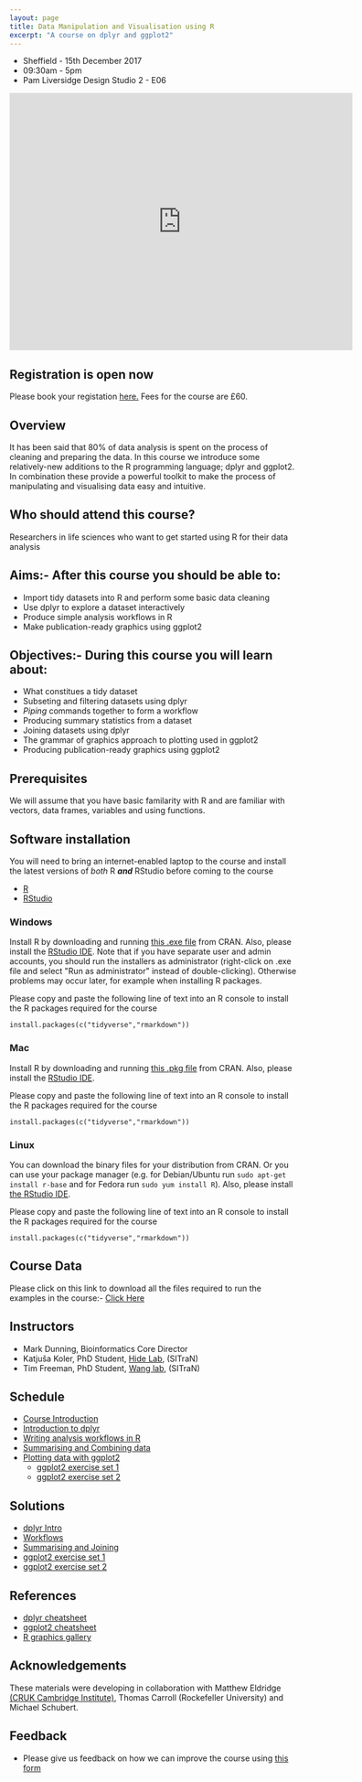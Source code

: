 ```yaml
---
layout: page
title: Data Manipulation and Visualisation using R
excerpt: "A course on dplyr and ggplot2"
---
```


- Sheffield - 15th December 2017
- 09:30am - 5pm
- Pam Liversidge Design Studio 2 - E06

<iframe src="https://www.google.com/maps/embed?pb=!1m14!1m8!1m3!1d9519.181464571486!2d-1.4777067!3d53.3827108!3m2!1i1024!2i768!4f13.1!3m3!1m2!1s0x0%3A0x60e5580cdf19b137!2sPam+Liversidge+Building!5e0!3m2!1sen!2suk!4v1510862811609" width="600" height="450" frameborder="0" style="border:0" allowfullscreen></iframe>

## Registration is open now
Please book your registation [here.](http://onlineshop.shef.ac.uk/conferences-events/faculty-of-medicine-dentistry-and-health/neuroscience/data-manipulation-and-visualisation-in-r) Fees for the course are £60.

## Overview

It has been said that 80% of data analysis is spent on the process of cleaning and preparing the data. In this course we introduce some relatively-new additions to the R programming language; dplyr and ggplot2. In combination these provide a powerful toolkit to make the process of manipulating and visualising data easy and intuitive. 

## Who should attend this course?

Researchers in life sciences who want to get started using R for their data analysis

## Aims:- After this course you should be able to:

- Import tidy datasets into R and perform some basic data cleaning
- Use dplyr to explore a dataset interactively
- Produce simple analysis workflows in R
- Make publication-ready graphics using ggplot2

## Objectives:- During this course you will learn about:

- What constitues a tidy dataset
- Subseting and filtering datasets using dplyr
- *Piping* commands together to form a workflow
- Producing summary statistics from a dataset
- Joining datasets using dplyr
- The grammar of graphics approach to plotting used in ggplot2
- Producing publication-ready graphics using ggplot2


## Prerequisites

We will assume that you have basic familarity with R and are familiar with vectors, data frames, variables and using functions.

## Software installation

You will need to bring an internet-enabled laptop to the course and install the latest versions of *both* R ***and*** RStudio before coming to the course

- [R](https://cran.r-project.org/)
- [RStudio](https://www.rstudio.com/products/rstudio/download/#download)

### Windows

Install R by downloading and running [this .exe file](http://cran.r-project.org/bin/windows/base/release.htm) from CRAN. Also, please install the [RStudio IDE](http://www.rstudio.com/ide/download/desktop). Note that if you have separate user and admin accounts, you should run the installers as administrator (right-click on .exe file and select "Run as administrator" instead of double-clicking). Otherwise problems may occur later, for example when installing R packages.

Please copy and paste the following line of text into an R console to install the R packages required for the course
```
install.packages(c("tidyverse","rmarkdown"))
```


### Mac

Install R by downloading and running [this .pkg file](http://cran.r-project.org/bin/macosx/R-latest.pkg) from CRAN. Also, please install the [RStudio IDE](http://www.rstudio.com/ide/download/desktop). 

Please copy and paste the following line of text into an R console to install the R packages required for the course
```
install.packages(c("tidyverse","rmarkdown"))
```

### Linux

You can download the binary files for your distribution from CRAN. Or you can use your package manager (e.g. for Debian/Ubuntu run `sudo apt-get install r-base` and for Fedora run `sudo yum install R`). Also, please install [the RStudio IDE](http://www.rstudio.com/ide/download/desktop). 

Please copy and paste the following line of text into an R console to install the R packages required for the course
```
install.packages(c("tidyverse","rmarkdown"))
```


## Course Data

Please click on this link to download all the files required to run the examples in the course:- [Click Here](https://rawgit.com/bioinformatics-core-shared-training/r-intermediate/master/Course_Data.zip)

## Instructors

- Mark Dunning, Bioinformatics Core Director
- Katjuša Koler, PhD Student, [Hide Lab](https://hidelab.wordpress.com/), (SITraN)
- Tim Freeman, PhD Student, [Wang lab](http://sitran.org/people/wang/), (SITraN)

## Schedule


- [Course Introduction](https://rawgit.com/bioinformatics-core-shared-training/r-intermediate/master/1.introduction.html)
- [Introduction to dplyr](https://rawgit.com/bioinformatics-core-shared-training/r-intermediate/master/2.dplyr-intro.nb.html)
- [Writing analysis workflows in R](https://rawgit.com/bioinformatics-core-shared-training/r-intermediate/master/3.workflows.nb.html)
- [Summarising and Combining data](https://rawgit.com/bioinformatics-core-shared-training/r-intermediate/master/4.summarise-and-combine.nb.html)
- [Plotting data with ggplot2](https://rawgit.com/bioinformatics-core-shared-training/r-intermediate/master/ggplot2.html)
    + [ggplot2 exercise set 1](https://rawgit.com/bioinformatics-core-shared-training/r-intermediate/master/ggplot2-exercises1-images.html)
    + [ggplot2 exercise set 2](https://rawgit.com/bioinformatics-core-shared-training/r-intermediate/master/ggplot2-exercises2-images.html)
    
## Solutions

- [dplyr Intro](https://rawgit.com/bioinformatics-core-shared-training/r-intermediate/master/2.dplyr-intro-solutions.html)
- [Workflows](https://rawgit.com/bioinformatics-core-shared-training/r-intermediate/master/3.workflows-solutions.html)
- [Summarising and Joining](https://rawgit.com/bioinformatics-core-shared-training/r-intermediate/master/4.summarise-and-combine-solutions.html)
- [ggplot2 exercise set 1](https://rawgit.com/bioinformatics-core-shared-training/r-intermediate/master/ggplot2-solutions1.html)
- [ggplot2 exercise set 2](https://rawgit.com/bioinformatics-core-shared-training/r-intermediate/master/ggplot2-solutions2.html)

## References

- [dplyr cheatsheet](https://www.rstudio.com/wp-content/uploads/2015/02/data-wrangling-cheatsheet.pdf)
- [ggplot2 cheatsheet](https://www.rstudio.com/wp-content/uploads/2015/03/ggplot2-cheatsheet.pdf)
- [R graphics gallery](https://www.r-graph-gallery.com/)
    
## Acknowledgements

These materials were developing in collaboration with Matthew Eldridge [(CRUK Cambridge Institute)](http://www.cruk.cam.ac.uk/core-facilities/bioinformatics-core), Thomas Carroll (Rockefeller University) and Michael Schubert.

## Feedback

- Please give us feedback on how we can improve the course using [this form](https://docs.google.com/forms/d/e/1FAIpQLScKnivGl4ixKPPyEm7DQYYknhdGbEgZUEud9O0HspOwhXXJ3A/viewform)

